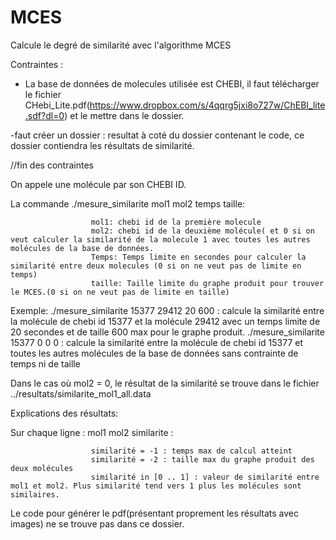 # MCES
Calcule le degré de similarité avec l'algorithme MCES

Contraintes :

- La base de données de molecules utilisée est CHEBI, il faut télécharger le fichier CHebi_Lite.pdf(https://www.dropbox.com/s/4qqrg5jxi8o727w/ChEBI_lite.sdf?dl=0) et le mettre dans le dossier.

-faut créer un dossier : resultat à coté du dossier contenant le code, ce dossier contiendra les résultats de similarité.


//fin des contraintes

On appele une molécule par son CHEBI ID.

La commande ./mesure_similarite mol1 mol2 temps taille: 

                      mol1: chebi id de la première molecule
                      mol2: chebi id de la deuxième molécule( et 0 si on veut calculer la similarité de la molecule 1 avec toutes les autres molécules de la base de données.
                      Temps: Temps limite en secondes pour calculer la similarité entre deux molecules (0 si on ne veut pas de limite en temps)
                      taille: Taille limite du graphe produit pour trouver le MCES.(0 si on ne veut pas de limite en taille)
                      
                      
Exemple: ./mesure_similarite 15377 29412 20 600 : calcule la similarité entre la molécule de chebi id 15377 et la molécule 29412 avec un temps limite de 20 secondes et de taille 600 max pour le graphe produit.
        ./mesure_similarite 15377 0 0 0 : calcule la similarité entre la molécule de chebi id 15377 et toutes les autres molécules de la base de données sans contrainte de temps ni de taille
        
        
Dans le cas où mol2 = 0, le résultat de la similarité se trouve dans le fichier ../resultats/similarite_mol1_all.data

Explications des résultats: 

Sur chaque ligne : mol1 mol2 similarite :

                      similarité = -1 : temps max de calcul atteint
                      similarité = -2 : taille max du graphe produit des deux molécules
                      similarité in [0 .. 1] : valeur de similarité entre mol1 et mol2. Plus similarité tend vers 1 plus les molécules sont similaires.
                      
                      
 Le code pour générer le pdf(présentant proprement les résultats avec images) ne se trouve pas dans ce dossier.
                    

